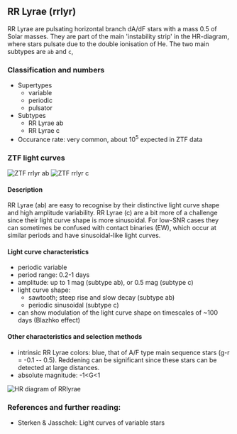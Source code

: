 ## RR Lyrae (rrlyr)
RR Lyrae are pulsating horizontal branch dA/dF stars with a mass 0.5 of Solar masses.
They are part of the main 'instability strip' in the HR-diagram,
where stars pulsate due to the double ionisation of He.
The two main subtypes are `ab` and `c`,

### Classification and numbers
- Supertypes
  - variable
  - periodic
  - pulsator
- Subtypes
  - RR Lyrae ab
  - RR Lyrae c
- Occurance rate: very common, about 10<sup>5</sup> expected in ZTF data


### ZTF light curves
![ZTF rrlyr ab](rr_lyr_ab.png)
![ZTF rrlyr c](rr_lyr_c.png)

#### Description
RR Lyrae (ab) are easy to recognise by their distinctive light curve shape and
high amplitude variability.
RR Lyrae (c) are a bit more of a challenge since their light curve shape is more sinusoidal.
For low-SNR cases they can sometimes be confused with contact binaries (EW),
which occur at similar periods and have sinusoidal-like light curves.

#### Light curve characteristics
- periodic variable
- period range: 0.2-1 days
- amplitude: up to 1 mag (subtype ab), or 0.5 mag (subtype c)
- light curve shape:
    - sawtooth; steep rise and slow decay (subtype ab)
    - periodic sinusoidal (subtype c)
- can show modulation of the light curve shape on timescales of ~100 days (Blazhko effect)


#### Other characteristics and selection methods
- intrinsic RR Lyrae colors: blue, that of A/F type main sequence stars (g-r = -0.1 -- 0.5).
  Reddening can be significant since these stars can be detected at large distances.
- absolute magnitude: -1<G<1

![HR diagram of RRlyrae](hr__rr_lyr.png)

### References and further reading:
- Sterken & Jasschek: Light curves of variable stars
